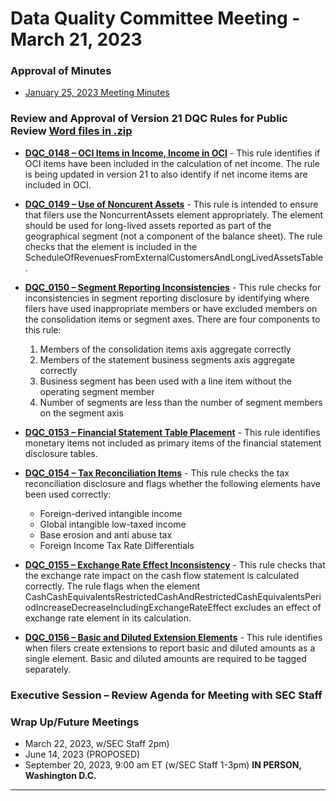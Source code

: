 # Data Quality Committee Meeting - March 21, 2023

### Approval of Minutes
  + [January 25, 2023 Meeting Minutes](DRAFTDQCMeetingNotes230125.docx?raw=true)

### Review and Approval of Version 21 DQC Rules for Public Review [Word files in .zip](v21RuleForms.zip)

- **[DQC_0148 – OCI Items in Income, Income in OCI](https://github.com/davidtauriello/dqc_us_rules/tree/v21/docs/DQC_US_0148/DQC_0148.md)** - This rule identifies if OCI items have been included in the calculation of net income. The rule is being updated in version 21 to also identify if net income items are included in OCI.
- **[DQC_0149 – Use of Noncurent Assets](https://github.com/davidtauriello/dqc_us_rules/tree/v21/docs/DQC_US_0149/DQC_0149.md)** - This rule is intended to ensure that filers use the NoncurrentAssets element appropriately. The element should be used for long-lived assets reported as part of the geographical segment (not a component of the balance sheet).  The rule checks that the element is included in the ScheduleOfRevenuesFromExternalCustomersAndLongLivedAssetsTable.
- **[DQC_0150 – Segment Reporting Inconsistencies](https://github.com/davidtauriello/dqc_us_rules/tree/v21/docs/DQC_US_0150/DQC_0150.md)** - This rule checks for inconsistencies in segment reporting disclosure by identifying where filers have used inappropriate members or have excluded members on the consolidation items or segment axes. There are four components to this rule:
  1. Members of the consolidation items axis aggregate correctly
  1. Members of the statement business segments axis aggregate correctly
  1. Business segment has been used with a line item without the operating segment member 
  1. Number of segments are less than the number of segment members on the segment axis

- **[DQC_0153 – Financial Statement Table Placement](https://github.com/davidtauriello/dqc_us_rules/tree/v21/docs/DQC_US_0153/DQC_0153.md)** - This rule identifies monetary items not included as primary items of the financial statement disclosure tables.
- **[DQC_0154 – Tax Reconciliation Items](https://github.com/davidtauriello/dqc_us_rules/tree/v21/docs/DQC_US_0154/DQC_0154.md)** - This rule checks the tax reconciliation disclosure and flags whether the following elements have been used correctly:
  * Foreign-derived intangible income
  * Global intangible low-taxed income
  * Base erosion and anti abuse tax
  * Foreign Income Tax Rate Differentials
- **[DQC_0155 – Exchange Rate Effect Inconsistency](https://github.com/davidtauriello/dqc_us_rules/tree/v21/docs/DQC_US_0155/DQC_0155.md)** - This rule checks that the exchange rate impact on the cash flow statement is calculated correctly. The rule flags when the element CashCashEquivalentsRestrictedCashAndRestrictedCashEquivalentsPeriodIncreaseDecreaseIncludingExchangeRateEffect excludes an effect of exchange rate element in its calculation.
- **[DQC_0156 – Basic and Diluted Extension Elements](https://github.com/davidtauriello/dqc_us_rules/tree/v21/docs/DQC_US_0156/DQC_0156.md)** - This rule identifies when filers create extensions to report basic and diluted amounts as a single element.  Basic and diluted amounts are required to be tagged separately.

### Executive Session – Review Agenda for Meeting with SEC Staff

### Wrap Up/Future Meetings
  - March 22, 2023, w/SEC Staff 2pm)
  - June 14, 2023 (PROPOSED)
  - September 20, 2023, 9:00 am ET (w/SEC Staff 1-3pm) __IN PERSON, Washington D.C.__
______________________
